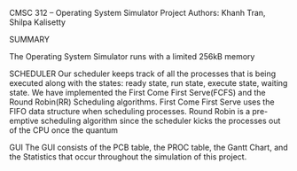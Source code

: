 CMSC 312 – Operating System Simulator Project
Authors: Khanh Tran, Shilpa Kalisetty

SUMMARY

The Operating System Simulator runs with a limited 256kB memory

SCHEDULER
Our scheduler keeps track of all the processes that is being executed along with the states: ready state, run state, execute state, waiting state. 
We have implemented the First Come First Serve(FCFS) and the Round Robin(RR) Scheduling algorithms. First Come First Serve uses the FIFO data structure when scheduling processes. Round Robin is a pre-emptive scheduling algorithm since the scheduler kicks the processes out of the CPU once the quantum

GUI
The GUI consists of the PCB table, the PROC table, the Gantt Chart, and the Statistics that occur throughout the simulation of this project.
